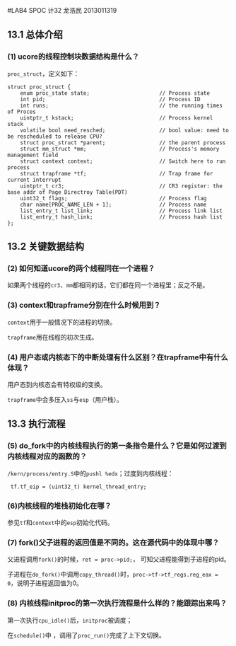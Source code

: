 #LAB4 SPOC
计32 龙浩民  2013011319

## 13.1 总体介绍

### (1) ucore的线程控制块数据结构是什么？

`proc_struct`，定义如下：

	struct proc_struct {
    	enum proc_state state;                      // Process state
	    int pid;                                    // Process ID
	    int runs;                                   // the running times of Proces
	    uintptr_t kstack;                           // Process kernel stack
    	volatile bool need_resched;                 // bool value: need to be rescheduled to release CPU?
    	struct proc_struct *parent;                 // the parent process
	    struct mm_struct *mm;                       // Process's memory management field
	    struct context context;                     // Switch here to run process
		struct trapframe *tf;                       // Trap frame for current interrupt
	    uintptr_t cr3;                              // CR3 register: the base addr of Page Directroy Table(PDT)
	    uint32_t flags;                             // Process flag
	    char name[PROC_NAME_LEN + 1];               // Process name
	    list_entry_t list_link;                     // Process link list 
	    list_entry_t hash_link;                     // Process hash list
	};
	
## 13.2 关键数据结构

### (2) 如何知道ucore的两个线程同在一个进程？

如果两个线程的`cr3`、`mm`都相同的话，它们都在同一个进程里；反之不是。

### (3) context和trapframe分别在什么时候用到？

`context`用于一般情况下的进程的切换。

`trapframe`用在线程的初次生成。

### (4) 用户态或内核态下的中断处理有什么区别？在trapframe中有什么体现？

用户态到内核态会有特权级的变换。

`trapframe`中会多压入`ss`与`esp`（用户栈）。

## 13.3 执行流程

### (5) do_fork中的内核线程执行的第一条指令是什么？它是如何过渡到内核线程对应的函数的？

`/kern/process/entry.S`中的`pushl %edx`；过度到内核线程：

	 tf.tf_eip = (uint32_t) kernel_thread_entry; 
	 
### (6)内核线程的堆栈初始化在哪？

参见`tf`和`context`中的`esp`初始化代码。

### (7) fork()父子进程的返回值是不同的。这在源代码中的体现中哪？ 

父进程调用`fork()`的时候，`ret = proc->pid;`， 可知父进程能得到子进程的pid。

子进程在`do_fork()`中调用`copy_thread()`时，`proc->tf->tf_regs.reg_eax = 0`，说明子进程返回值为0。

### (8) 内核线程initproc的第一次执行流程是什么样的？能跟踪出来吗？

第一次执行`cpu_idle()`后，`initproc`被调度；

在`schedule()`中	，调用了`proc_run()`完成了上下文切换。
	 
	
